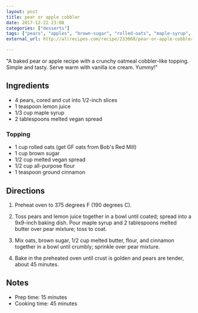```yaml
---
layout: post
title: pear or apple cobbler
date: 2017-12-22 23:08
categories: ["desserts"]
tags: ["pears", "apples", "brown-sugar", "rolled-oats", "maple-syrup", "cinnamon", "butter", gluten-free, dairy-free]
external_url: http://allrecipes.com/recipe/233068/pear-or-apple-cobbler/print/?recipeType=Recipe&servings=9&isMetric=false

---
```


"A baked pear or apple recipe with a crunchy oatmeal cobbler-like topping. Simple and tasty. Serve warm with vanilla ice cream. Yummy!"

## Ingredients

* 4 pears, cored and cut into 1/2-inch slices
* 1 teaspoon lemon juice
* 1/3 cup maple syrup
* 2 tablespoons melted vegan spread

### Topping

* 1 cup rolled oats (get GF oats from Bob's Red Mill)
* 1 cup brown sugar
* 1/2 cup melted vegan spread
* 1/2 cup all-purpose flour
* 1 teaspoon ground cinnamon

## Directions

1. Preheat oven to 375 degrees F (190 degrees C).

2. Toss pears and lemon juice together in a bowl until coated; spread
   into a 9x9-inch baking dish. Pour maple syrup and 2 tablespoons
   melted butter over pear mixture; toss to coat.

3. Mix oats, brown sugar, 1/2 cup melted butter, flour, and cinnamon
   together in a bowl until crumbly; sprinkle over pear mixture.

4. Bake in the preheated oven until crust is golden and pears are
   tender, about 45 minutes.

## Notes

* Prep time: 15 minutes
* Cooking time: 45 minutes
